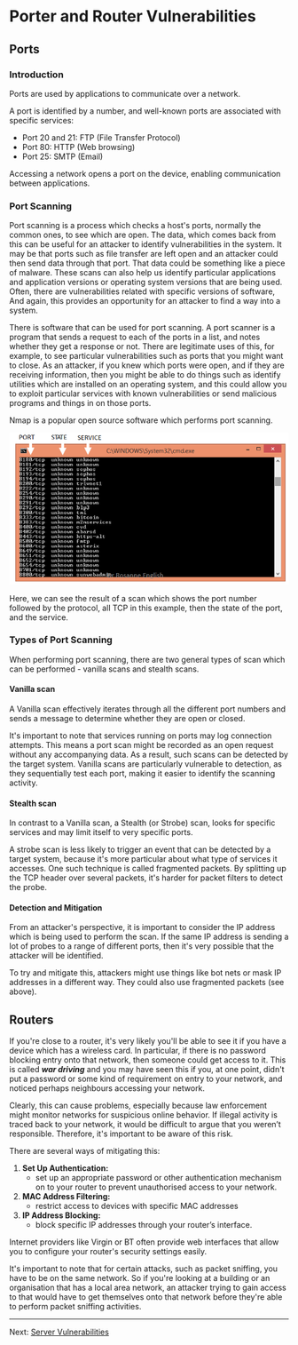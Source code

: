 # Porter and Router Vulnerabilities

## Ports

### Introduction

Ports are used by applications to communicate over a network.

A port is identified by a number, and well-known ports are associated with specific services:
* Port 20 and 21: FTP (File Transfer Protocol)
* Port 80: HTTP (Web browsing)
* Port 25: SMTP (Email)

Accessing a network opens a port on the device, enabling communication between applications.

### Port Scanning

Port scanning is a process which checks a host's ports, normally the common ones, to see which are open. The data, which comes back from this can be useful for an attacker to identify vulnerabilities in the system. It may be that ports such as file transfer are left open and an attacker could then send data through that port. That data could be something like a piece of malware. These scans can also help us identify particular applications and application versions or operating system versions that are being used. Often, there are vulnerabilities related with specific versions of software, And again, this provides an opportunity for an attacker to find a way into a system.

There is software that can be used for port scanning. A port scanner is a program that sends a request to each of the ports in a list, and notes whether they get a response or not. There are legitimate uses of this, for example, to see particular vulnerabilities such as ports that you might want to close. As an attacker, if you knew which ports were open, and if they are receiving information, then you might be able to do things such as identify utilities which are installed on an operating system, and this could allow you to exploit particular services with known vulnerabilities or send malicious programs and things in on those ports. 

Nmap is a popular open source software which performs port scanning.

![Nmap](./images/Nmap.png)

Here, we can see the result of a scan which shows the port number followed by the protocol, all TCP in this example, then the state of the port, and the service.

### Types of Port Scanning

When performing port scanning, there are two general types of scan which can be performed - vanilla scans and stealth scans.

#### Vanilla scan

A Vanilla scan effectively iterates through all the different port numbers and sends a message to determine whether they are open or closed. 

It's important to note that services running on ports may log connection attempts. This means a port scan might be recorded as an open request without any accompanying data. As a result, such scans can be detected by the target system. Vanilla scans are particularly vulnerable to detection, as they sequentially test each port, making it easier to identify the scanning activity.

#### Stealth scan

In contrast to a Vanilla scan, a Stealth (or Strobe) scan, looks for specific services and may limit itself to very specific ports. 

A strobe scan is less likely to trigger an event that can be detected by a target system, because it's more particular about what type of services it accesses. One such technique is called fragmented packets. By splitting up the TCP header over several packets, it's harder for packet filters to detect the probe.

#### Detection and Mitigation

From an attacker's perspective, it is important to consider the IP address which is being used to perform the scan. If the same IP address is sending a lot of probes to a range of different ports, then it's very possible that the attacker will be identified. 

To try and mitigate this, attackers might use things like bot nets or mask IP addresses in a different way. They could also use fragmented packets (see above).

## Routers

If you're close to a router, it's very likely you'll be able to see it if you have a device which has a wireless card. In particular, if there is no password blocking entry onto that network, then someone could get access to it. This is called ***war driving*** and you may have seen this if you, at one point, didn't put a password or some kind of requirement on entry to your network, and noticed perhaps neighbours accessing your network. 

Clearly, this can cause problems, especially because law enforcement might monitor networks for suspicious online behavior. If illegal activity is traced back to your network, it would be difficult to argue that you weren’t responsible. Therefore, it's important to be aware of this risk.

There are several ways of mitigating this:
1. **Set Up Authentication:**
    *  set up an appropriate password or other authentication mechanism on to your router to prevent unauthorised access to your network.
1. **MAC Address Filtering:**
    * restrict access to devices with specific MAC addresses
1. **IP Address Blocking:**
    * block specific IP addresses through your router’s interface.

Internet providers like Virgin or BT often provide web interfaces that allow you to configure your router's security settings easily.

It's important to note that for certain attacks, such as packet sniffing, you have to be on the same network. So if you're looking at a building or an organisation that has a local area network, an attacker trying to gain access to that would have to get themselves onto that network before they're able to perform packet sniffing activities.

---

Next: [Server Vulnerabilities](Server_Vulnerabilities.md)
